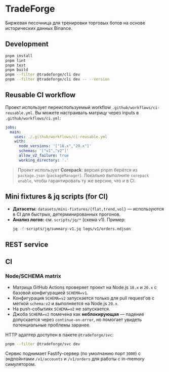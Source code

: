 # TradeForge

Биржевая песочница для тренировки торговых ботов на основе исторических данных Binance.

## Development

```bash
pnpm install
pnpm lint
pnpm test
pnpm build
pnpm --filter @tradeforge/cli dev
pnpm --filter @tradeforge/cli dev -- --version
```

## Reusable CI workflow

Проект использует переиспользуемый workflow `.github/workflows/ci-reusable.yml`. Вы можете настраивать матрицу через inputs в `.github/workflows/ci.yml`:

```yaml
jobs:
  main:
    uses: ./.github/workflows/ci-reusable.yml
    with:
      node_versions: '["18.x","20.x"]'
      schemas: '["v1","v2"]'
      allow_v2_failure: true
      working_directory: '.'
```

> Проект использует **Corepack**: версия pnpm берётся из `package.json` (`packageManager`).
> Локально выполните `corepack enable`, чтобы гарантировать ту же версию, что и в CI.

## Mini fixtures & jq scripts (for CI)

- **Датасеты:** `datasets/mini-fixtures/{flat,trend,vol}` — используются в CI для быстрых, детерминированных прогонов.
- **Анализ логов:** см. `scripts/jq/*` (схема v1). Пример:
  ```bash
  jq -f scripts/jq/summary-v1.jq logs/v1/orders.ndjson
  ```

## REST service

## CI

### Node/SCHEMA matrix

- Матрица GitHub Actions проверяет проект на Node.js `18.x` и `20.x` с базовой конфигурацией `SCHEMA=v1`.
- Конфигурация `SCHEMA=v2` запускается только для pull request'ов с меткой `schema:v2` и выполняется на Node.js `20.x`.
- На push-событиях `SCHEMA=v2` не запускается.
- Джоба `SCHEMA=v2` помечена как **неблокирующая** — падение допускается через `continue-on-error`, но помогает увидеть потенциальные проблемы заранее.

HTTP адаптер доступен в пакете `@tradeforge/svc`:

```bash
pnpm --filter @tradeforge/svc dev
```

Сервис поднимает Fastify-сервер (по умолчанию порт `3000`) с эндпойнтами `/v1/accounts` и `/v1/orders` для работы с in-memory симулятором.

